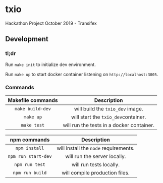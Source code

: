 # txio
Hackathon Project October 2019 - Transifex

## Development

### tl;dr

Run ```make init``` to initialize dev environment.

Run ```make up``` to start docker container listening on ```http://localhost:3005```.


### Commands

|Makefile commands      |Description                               |
|:---------------------:|:----------------------------------------:|
|```make build-dev```   |will build the `txio_dev` image.          |
|```make up```          |will start the `txio_dev`container.       |
|```make test```        |will run the tests in a docker container. |


|npm commands           |Description                               |
|:---------------------:|:----------------------------------------:|
|```npm install```      |will install the `node` requirements.     |
|```npm run start-dev```|will run the server locally.              |
|```npm run test```     |will run tests locally.                   |
|```npm run build```    |will compile production files.            |
